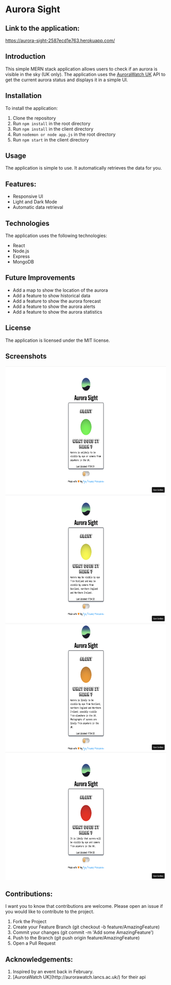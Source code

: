 # Aurora Sight

## Link to the application:
https://aurora-sight-2587ecd1e763.herokuapp.com/

## Introduction
This simple MERN stack application allows users to check if an aurora is visible in the sky (UK only). The application uses the [AuroraWatch UK](http://aurorawatch.lancs.ac.uk/) API to get the current aurora status and displays it in a simple UI.

## Installation
To install the application:
1. Clone the repository
2. Run `npm install` in the root directory
3. Run `npm install` in the client directory
4. Run `nodemon or node app.js` in the root directory
5. Run `npm start` in the client directory


## Usage    
The application is simple to use. It automatically retrieves the data for you.


## Features:
<ul>
<li> Responsive UI </li>
<li> Light and Dark Mode </li>
<li> Automatic data retrieval </li>
</ul>


## Technologies
The application uses the following technologies:
* React
* Node.js
* Express
* MongoDB

## Future Improvements
* Add a map to show the location of the aurora
* Add a feature to show historical data
* Add a feature to show the aurora forecast
* Add a feature to show the aurora alerts
* Add a feature to show the aurora statistics


## License
The application is licensed under the MIT license.

## Screenshots
<img src="https://github.com/thenameisajay/Aurora-Sight/blob/main/screenshots/1.png" width="1000px" height="400px" alt="1">
<img src="https://github.com/thenameisajay/Aurora-Sight/blob/main/screenshots/2.png" width="1000px" height="400px" alt="2">
<img src="https://github.com/thenameisajay/Aurora-Sight/blob/main/screenshots/3.png" width="1000px" height="400px" alt="3">
<img src="https://github.com/thenameisajay/Aurora-Sight/blob/main/screenshots/4.png" width="1000px" height="400px" alt="4">


## Contributions:
I want you to know that contributions are welcome. Please open an issue if you would like to contribute to the project.
<ol>
<li>Fork the Project</li>
<li>Create your Feature Branch (git checkout -b feature/AmazingFeature)</li>
<li>Commit your changes (git commit -m 'Add some AmazingFeature')</li>
<li>Push to the Branch (git push origin feature/AmazingFeature)</li>
<li>Open a Pull Request</li>
</ol>

## Acknowledgements:
<ol>
<li> Inspired by an event back in February. </li>
<li> [AuroraWatch UK](http://aurorawatch.lancs.ac.uk/) for their api</li>
</ol>
